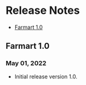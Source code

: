 # Release Notes

- [Farmart 1.0](#version_1_0)

<a name="version_1_0"></a>
## Farmart 1.0
### May 01, 2022
- Initial release version 1.0.
